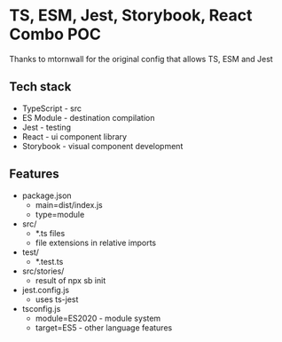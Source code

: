 # TS, ESM, Jest, Storybook, React Combo POC

Thanks to mtornwall for the original config that allows TS, ESM and Jest

## Tech stack

- TypeScript - src
- ES Module - destination compilation
- Jest - testing
- React - ui component library
- Storybook - visual component development

## Features

- package.json 
  - main=dist/index.js
  - type=module 
- src/
  - *.ts files
  - file extensions in relative imports 
- test/
  - *.test.ts
- src/stories/
  - result of npx sb init
- jest.config.js
  - uses ts-jest
- tsconfig.js
  - module=ES2020 - module system
  - target=ES5 - other language features
